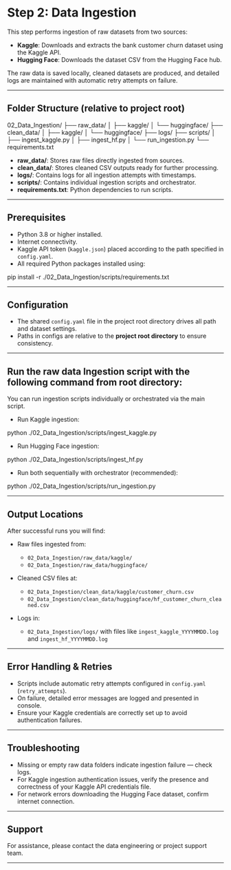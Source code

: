 # Step 2: Data Ingestion

This step performs ingestion of raw datasets from two sources:

- **Kaggle**: Downloads and extracts the bank customer churn dataset using the Kaggle API.
- **Hugging Face**: Downloads the dataset CSV from the Hugging Face hub.

The raw data is saved locally, cleaned datasets are produced, and detailed logs are maintained with automatic retry attempts on failure.

---

## Folder Structure (relative to project root)

02_Data_Ingestion/
├── raw_data/
│   ├── kaggle/
│   └── huggingface/
├── clean_data/
│   ├── kaggle/
│   └── huggingface/
├── logs/
├── scripts/
│   ├── ingest_kaggle.py
│   ├── ingest_hf.py
│   └── run_ingestion.py
└── requirements.txt


- **raw_data/**: Stores raw files directly ingested from sources.
- **clean_data/**: Stores cleaned CSV outputs ready for further processing.
- **logs/**: Contains logs for all ingestion attempts with timestamps.
- **scripts/**: Contains individual ingestion scripts and orchestrator.
- **requirements.txt**: Python dependencies to run scripts.

---

## Prerequisites

- Python 3.8 or higher installed.
- Internet connectivity.
- Kaggle API token (`kaggle.json`) placed according to the path specified in `config.yaml`.
- All required Python packages installed using:

pip install -r ./02_Data_Ingestion/scripts/requirements.txt


---

## Configuration

- The shared `config.yaml` file in the project root directory drives all path and dataset settings.
- Paths in configs are relative to the **project root directory** to ensure consistency.


---

## Run the raw data Ingestion script with the following command from root directory:

You can run ingestion scripts individually or orchestrated via the main script.

- Run Kaggle ingestion:

python ./02_Data_Ingestion/scripts/ingest_kaggle.py


- Run Hugging Face ingestion:

python ./02_Data_Ingestion/scripts/ingest_hf.py


- Run both sequentially with orchestrator (recommended):

python ./02_Data_Ingestion/scripts/run_ingestion.py


---

## Output Locations

After successful runs you will find:

- Raw files ingested from:
  - `02_Data_Ingestion/raw_data/kaggle/`
  - `02_Data_Ingestion/raw_data/huggingface/`

- Cleaned CSV files at:
  - `02_Data_Ingestion/clean_data/kaggle/customer_churn.csv`
  - `02_Data_Ingestion/clean_data/huggingface/hf_customer_churn_cleaned.csv`

- Logs in:
  - `02_Data_Ingestion/logs/` with files like `ingest_kaggle_YYYYMMDD.log` and `ingest_hf_YYYYMMDD.log`

---

## Error Handling & Retries

- Scripts include automatic retry attempts configured in `config.yaml` (`retry_attempts`).
- On failure, detailed error messages are logged and presented in console.
- Ensure your Kaggle credentials are correctly set up to avoid authentication failures.

---

## Troubleshooting

- Missing or empty raw data folders indicate ingestion failure — check logs.
- For Kaggle ingestion authentication issues, verify the presence and correctness of your Kaggle API credentials file.
- For network errors downloading the Hugging Face dataset, confirm internet connection.

---

## Support

For assistance, please contact the data engineering or project support team.

---

